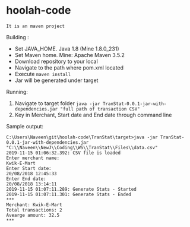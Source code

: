 # hoolah-code
	It is an maven project

Building :

- Set  JAVA_HOME. Java 1.8 	(Mine 1.8.0_231)
- Set Maven home.  Mine: Apache Maven 3.5.2 
- Download repository to your local
- Navigate to the path where pom.xml located
- Execute 
	`maven install `
- Jar will be generated under target	

Running:
1. Navigate to target folder
	`java -jar TranStat-0.0.1-jar-with-dependencies.jar "full path of transaction CSV" `
2. Key in Merchant, Start date and End date through command line

Sample output:

```
C:\Users\Naveen\git\hoolah-code\TranStat\target>java -jar TranStat-0.0.1-jar-with-dependencies.jar "C:\\Naveen\\NewJ\\Coding\\WS\\TranStat\\Files\\data.csv"
2019-11-15 01:06:32.392: CSV file is loaded
Enter merchant name:
Kwik-E-Mart
Enter Start date:
20/08/2018 12:45:33
Enter End date:
20/08/2018 13:14:11
2019-11-15 01:07:11.289: Generate Stats - Started
2019-11-15 01:07:11.301: Generate Stats - Ended
***
Merchant: Kwik-E-Mart
Total transactions: 2
Avearge amount: 32.5
***

```